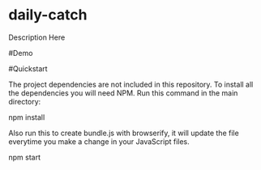# daily-catch

Description Here

#Demo



#Quickstart

The project dependencies are not included in this repository. To install all the dependencies you will need NPM. Run this command in the main directory:

npm install

Also run this to create bundle.js with browserify, it will update the file everytime you make a change in your JavaScript files.

npm start